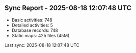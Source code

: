 ## Sync Report - 2025-08-18 12:07:48 UTC

- Basic activities: 748
- Detailed activities: 5
- Database records: 748
- Static maps: 425 files (45M)

Last sync: 2025-08-18 12:07:48 UTC
